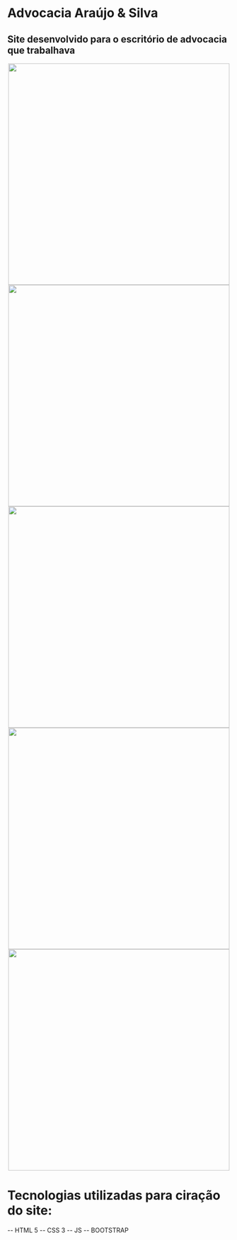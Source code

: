 # Advocacia Araújo & Silva
<h2>Site desenvolvido para o escritório de advocacia que trabalhava</h2>

<p align="center">
<img src="https://github.com/Luan-Carlos-Dantas/advaraujoesilva.com.br/assets/109487706/5e4115ed-c67c-4759-a093-36e45c07a145" width="500">
<img src="https://github.com/Luan-Carlos-Dantas/advaraujoesilva.com.br/assets/109487706/084982ad-fa7f-4c88-af9d-9491b6cd1bac" width="500">
<img src="https://github.com/Luan-Carlos-Dantas/advaraujoesilva.com.br/assets/109487706/56345a46-542b-4e9c-9ce3-87acb3c4f56b" width="500">
<img src="https://github.com/Luan-Carlos-Dantas/advaraujoesilva.com.br/assets/109487706/3381842a-c3eb-419f-8a1f-451933905bd3" width="500">
<img src="https://github.com/Luan-Carlos-Dantas/advaraujoesilva.com.br/assets/109487706/e0cfdd76-130b-405c-bf44-a4d94de6d038" width="500">
</p>

# Tecnologias utilizadas para ciração do site:
-- HTML 5
-- CSS 3 
-- JS
-- BOOTSTRAP
